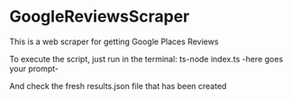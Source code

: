 # GoogleReviewsScraper
This is a web scraper for getting Google Places Reviews

To execute the script, just run in the terminal: ts-node index.ts -here goes your prompt-

And check the fresh results.json file that has been created
